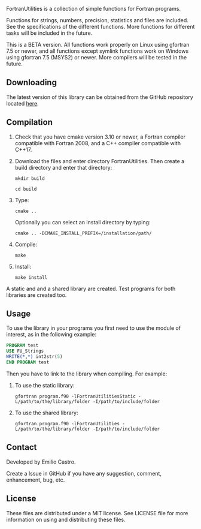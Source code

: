 FortranUtilities is a collection of simple functions for Fortran programs.

Functions for strings, numbers, precision, statistics and files are included. See the specifications of the different functions. More functions for different tasks will be included in the future.

This is a BETA version. All functions work properly on Linux using gfortran 7.5 or newer, and all functions except symlink functions work on Windows using gfortran 7.5 (MSYS2) or newer. More compilers will be tested in the future.

## Downloading

   The latest version of this library can be obtained from the GitHub repository located [here](https://github.com/ecasglez/FortranUtilities).

## Compilation

1. Check that you have cmake version 3.10 or newer, a Fortran compiler compatible with Fortran 2008, and a C++ compiler compatible with C++17.
2. Download the files and enter directory FortranUtilities. Then create a build directory and enter that directory:

      ```
      mkdir build
      ```

      ```
      cd build
      ```

3. Type:

      ```
      cmake ..
      ```
   
      Optionally you can select an install directory by typing:
   
      ```
      cmake .. -DCMAKE_INSTALL_PREFIX=/installation/path/
      ```

4. Compile:

      ```
      make
      ```

5. Install:

      ```
      make install
      ```

A static and and a shared library are created. Test programs for both libraries are created too.

## Usage

To use the library in your programs you first need to use the module of interest, as in the following example:

```fortran
PROGRAM test
USE FU_Strings
WRITE(*,*) int2str(5)
END PROGRAM test
```

Then you have to link to the library when compiling. For example:

1. To use the static library:

      ```
      gfortran program.f90 -lFortranUtilitiesStatic -L/path/to/the/library/folder -I/path/to/include/folder
      ```

2. To use the shared library:

      ```
      gfortran program.f90 -lFortranUtilities -L/path/to/the/library/folder -I/path/to/include/folder
      ```

## Contact

Developed by Emilio Castro.

Create a Issue in GitHub if you have any suggestion, comment, enhancement, bug, etc.

## License

These files are distributed under a MIT license. See LICENSE file for more information on using and distributing these files.

